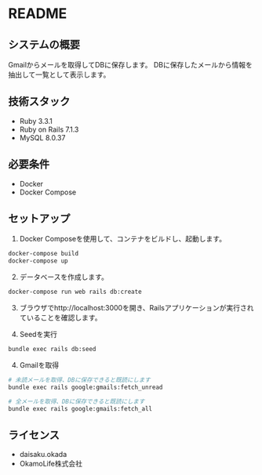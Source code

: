# README

## システムの概要

Gmailからメールを取得してDBに保存します。
DBに保存したメールから情報を抽出して一覧として表示します。

## 技術スタック

- Ruby 3.3.1
- Ruby on Rails 7.1.3
- MySQL 8.0.37

## 必要条件

- Docker
- Docker Compose

## セットアップ

1. Docker Composeを使用して、コンテナをビルドし、起動します。

```bash
docker-compose build
docker-compose up
```

2. データベースを作成します。

```bash
docker-compose run web rails db:create
```

3. ブラウザでhttp://localhost:3000を開き、Railsアプリケーションが実行されていることを確認します。

5. Seedを実行
```bash
bundle exec rails db:seed
```

4. Gmailを取得
```bash
# 未読メールを取得、DBに保存できると既読にします
bundle exec rails google:gmails:fetch_unread

# 全メールを取得、DBに保存できると既読にします
bundle exec rails google:gmails:fetch_all
```

## ライセンス

- daisaku.okada
- OkamoLife株式会社

